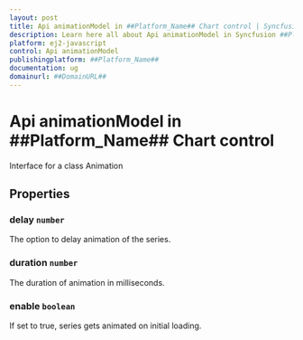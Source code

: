 ```yaml
---
layout: post
title: Api animationModel in ##Platform_Name## Chart control | Syncfusion
description: Learn here all about Api animationModel in Syncfusion ##Platform_Name## Chart control of Syncfusion Essential JS 2 and more.
platform: ej2-javascript
control: Api animationModel 
publishingplatform: ##Platform_Name##
documentation: ug
domainurl: ##DomainURL##
---
```


# Api animationModel in ##Platform_Name## Chart control

Interface for a class Animation

## Properties

### delay `number`

The option to delay animation of the series.

### duration `number`

The duration of animation in milliseconds.

### enable `boolean`

If set to true, series gets animated on initial loading.
